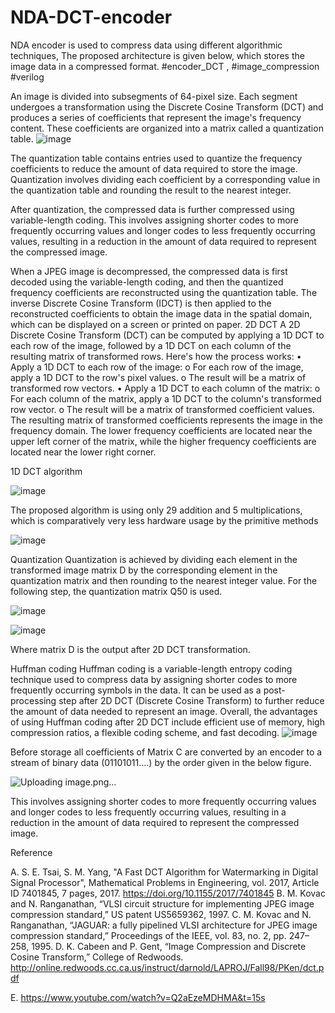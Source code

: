 # NDA-DCT-encoder
NDA encoder is used to compress data using different algorithmic techniques, The proposed architecture is given below, which stores the image data in a compressed format. #encoder_DCT , #image_compression #verilog

An image is divided into subsegments of 64-pixel size. Each segment undergoes a transformation using the Discrete Cosine Transform (DCT) and produces a series of coefficients that represent the image's frequency content. These coefficients are organized into a matrix called a quantization table.
 ![image](https://user-images.githubusercontent.com/130048247/234757848-f2931d53-57b8-44d8-be79-dc447e77fca8.png)

The quantization table contains entries used to quantize the frequency coefficients to reduce the amount of data required to store the image. Quantization involves dividing each coefficient by a corresponding value in the quantization table and rounding the result to the nearest integer.

After quantization, the compressed data is further compressed using variable-length coding. This involves assigning shorter codes to more frequently occurring values and longer codes to less frequently occurring values, resulting in a reduction in the amount of data required to represent the compressed image.

When a JPEG image is decompressed, the compressed data is first decoded using the variable-length coding, and then the quantized frequency coefficients are reconstructed using the quantization table. The inverse Discrete Cosine Transform (IDCT) is then applied to the reconstructed coefficients to obtain the image data in the spatial domain, which can be displayed on a screen or printed on paper.
2D DCT 
A 2D Discrete Cosine Transform (DCT) can be computed by applying a 1D DCT to each row of the image, followed by a 1D DCT on each column of the resulting matrix of transformed rows. 
Here's how the process works:
•	Apply a 1D DCT to each row of the image:
o	For each row of the image, apply a 1D DCT to the row's pixel values.
o	The result will be a matrix of transformed row vectors.
•	Apply a 1D DCT to each column of the matrix:
o	For each column of the matrix, apply a 1D DCT to the column's transformed row vector.
o	The result will be a matrix of transformed coefficient values.
The resulting matrix of transformed coefficients represents the image in the frequency domain. The lower frequency coefficients are located near the upper left corner of the matrix, while the higher frequency coefficients are located near the lower right corner.




















1D  DCT algorithm

![image](https://user-images.githubusercontent.com/130048247/234757889-3447f3e6-1d2c-48f7-9219-c3eee2999f9d.png)


The proposed algorithm is using only 29 addition and 5 multiplications, which is comparatively very less hardware usage by the primitive methods

 ![image](https://user-images.githubusercontent.com/130048247/234757902-375e05aa-0c0f-4669-b064-e0472b2db0fb.png)





Quantization 
Quantization is achieved by dividing each element in the transformed image matrix D by the corresponding element in the quantization matrix and then rounding to the nearest integer value. For the following step, the quantization matrix Q50 is used.


![image](https://user-images.githubusercontent.com/130048247/234757924-4d32a52d-2ff0-4ebc-b252-996b3803f9df.png)

![image](https://user-images.githubusercontent.com/130048247/234757936-1136a589-6176-483e-8f17-773aab4364ed.png)


 
Where matrix D is the output after 2D DCT transformation. 


Huffman coding
Huffman coding is a variable-length entropy coding technique used to compress data by assigning shorter codes to more frequently occurring symbols in the data. It can be used as a post-processing step after 2D DCT (Discrete Cosine Transform) to further reduce the amount of data needed to represent an image.
Overall, the advantages of using Huffman coding after 2D DCT include efficient use of memory, high compression ratios, a flexible coding scheme, and fast decoding.
![image](https://user-images.githubusercontent.com/130048247/234757966-e937b7ae-5ca2-4ea6-9ce4-bdc4db78123f.png)


Before storage all coefficients of  Matrix C are converted by an encoder to a stream of binary data (01101011….) by the order given in the below figure.


![Uploading image.png…]()


 



This involves assigning shorter codes to more frequently occurring values and longer codes to less frequently occurring values, resulting in a reduction in the amount of data required to represent the compressed image.

Reference

A.	S. E. Tsai, S. M. Yang, "A Fast DCT Algorithm for Watermarking in Digital Signal Processor", Mathematical Problems in Engineering, vol. 2017, Article ID 7401845, 7 pages, 2017. https://doi.org/10.1155/2017/7401845
B.	M. Kovac and N. Ranganathan, “VLSI circuit structure for implementing JPEG image compression standard,” US patent US5659362, 1997.
C.	M. Kovac and N. Ranganathan, “JAGUAR: a fully pipelined VLSI architecture for JPEG image compression standard,” Proceedings of the IEEE, vol. 83, no. 2, pp. 247–258, 1995.
D.	K. Cabeen and P. Gent, “Image Compression and Discrete Cosine Transform,” College of Redwoods. http://online.redwoods.cc.ca.us/instruct/darnold/LAPROJ/Fall98/PKen/dct.pdf

E.	https://www.youtube.com/watch?v=Q2aEzeMDHMA&t=15s

